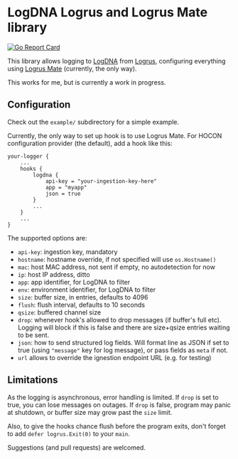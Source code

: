 LogDNA Logrus and Logrus Mate library
=====================================

[![Go Report Card][grc-badge]](grc)

This library allows logging to [LogDNA][logdna] from [Logrus][logrus],
configuring everything using [Logrus Mate][mate] (currently, the only way).

This works for me, but is currently a work in progress.

Configuration
-------------

Check out the `example/` subdirectory for a simple example.

Currently, the only way to set up hook is to use Logrus Mate.
For HOCON configuration provider (the default), add a hook like this:

    your-logger {
        ...
        hooks {
            logdna {
                api-key = "your-ingestion-key-here"
                app = "myapp"
                json = true
            }
            ...
        }
        ...
    }

The supported options are:

  - `api-key`: ingestion key, mandatory
  - `hostname`: hostname override, if not specified will use `os.Hostname()`
  - `mac`: host MAC address, not sent if empty, no autodetection for now
  - `ip`: host IP address, ditto
  - `app`: app identifier, for LogDNA to filter
  - `env`: environment identifier, for LogDNA to filter
  - `size`: buffer size, in entries, defaults to 4096
  - `flush`: flush interval, defaults to 10 seconds
  - `qsize`: buffered channel size
  - `drop`: whenever hook's allowed to drop messages (if buffer's full etc).
    Logging will block if this is false and there are size+qsize entries
    waiting to be sent.
  - `json`: how to send structured log fields. Will format line as JSON if set
    to true (using `"message"` key for log message), or pass fields as `meta`
    if not.
  - `url` allows to override the ignestion endpoint URL (e.g. for testing)

Limitations
-----------

As the logging is asynchronous, error handling is limited.
If `drop` is set to true, you can lose messages on outages.
If `drop` is false, program may panic at shutdown, or buffer size
may grow past the `size` limit.

Also, to give the hooks chance flush before the program exits,
don't forget to add `defer logrus.Exit(0)` to your `main`.

Suggestions (and pull requests) are welcomed.

[logdna]: https://logdna.com
[logrus]: https://github.com/sirupsen/logrus
[mate]: https://github.com/gogap/logrus_mate
[grc-badge]: https://goreportcard.com/badge/github.com/drdaeman/logdna-logrus
[grc]: https://goreportcard.com/report/github.com/drdaeman/logdna-logrus
